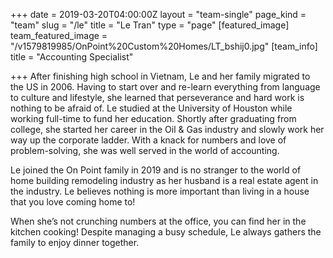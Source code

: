 +++
date = 2019-03-20T04:00:00Z
layout = "team-single"
page_kind = "team"
slug = "/le"
title = "Le Tran"
type = "page"
[featured_image]
team_featured_image = "/v1579819985/OnPoint%20Custom%20Homes/LT_bshij0.jpg"
[team_info]
title = "Accounting Specialist"

+++
After finishing high school in Vietnam, Le and her family migrated to the US in 2006. Having to start over and re-learn everything from language to culture and lifestyle, she learned that perseverance and hard work is nothing to be afraid of. Le studied at the University of Houston while working full-time to fund her education. Shortly after graduating from college, she started her career in the Oil & Gas industry and slowly work her way up the corporate ladder. With a knack for numbers and love of problem-solving, she was well served in the world of accounting.

Le joined the On Point family in 2019 and is no stranger to the world of home building remodeling industry as her husband is a real estate agent in the industry. Le believes nothing is more important than living in a house that you love coming home to!

When she’s not crunching numbers at the office, you can find her in the kitchen cooking! Despite managing a busy schedule, Le always gathers the family to enjoy dinner together.
